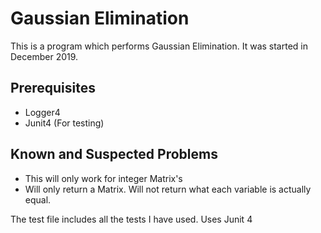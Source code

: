 # Gaussian Elimination

This is a program which performs Gaussian Elimination.  It was started in December 2019.  

## Prerequisites
- Logger4
- Junit4 (For testing)

## Known and Suspected Problems
- This will only work for integer Matrix's
- Will only return a Matrix.  Will not return what each variable is actually equal.  


The test file includes all the tests I have used.  Uses Junit 4


